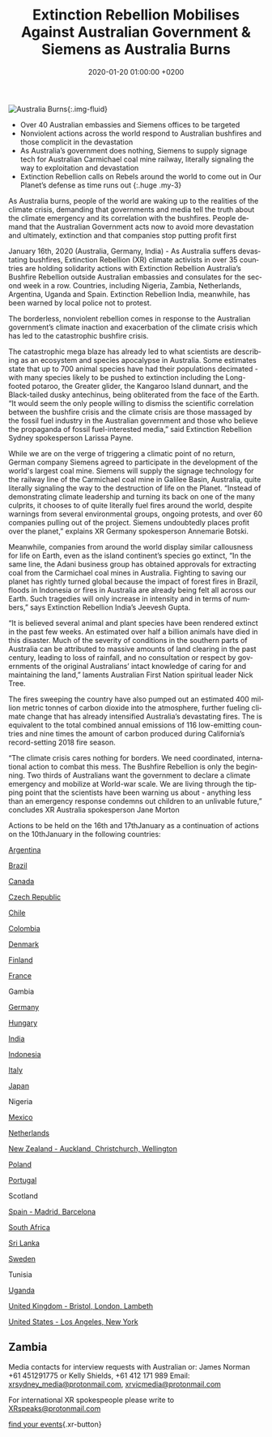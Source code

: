 ﻿---
layout: page-small-width
lang: en
title: "Extinction Rebellion Mobilises Against Australian Government & Siemens as Australia Burns"
slug: australia-fires-siemens
date: 2020-01-20 01:00:00 +0200
categories:
  - press
published: true
header-class: "bg-black text-light-gray"
banner: 
seoImage: /assets/img/press/2020/01/15/siemens.jpg
---
![Australia Burns](/assets/img/press/2020/01/15/siemens.jpg){:.img-fluid}

- Over 40 Australian embassies and Siemens offices to be targeted
- Nonviolent actions across the world respond to Australian bushfires and those complicit in the devastation
- As Australia’s government does nothing, Siemens to supply signage tech for Australian Carmichael coal mine railway, literally signaling the way to exploitation and devastation
- Extinction Rebellion calls on Rebels around the world to come out in Our Planet’s defense as time runs out
{:.huge .my-3}

As Australia burns, people of the world are waking up to the realities of the climate crisis, demanding that governments and media tell the truth about the climate emergency and its correlation with the bushfires. People demand that the Australian Government acts now to avoid more devastation and ultimately, extinction and that companies stop putting profit first 

January 16th, 2020 (Australia, Germany, India) -  As Australia suffers devastating bushfires, Extinction Rebellion (XR) climate activists in over 35 countries are holding solidarity actions with Extinction Rebellion Australia’s Bushfire Rebellion outside Australian embassies and consulates for the second week in a row. Countries, including Nigeria, Zambia, Netherlands, Argentina, Uganda and Spain. Extinction Rebellion India, meanwhile, has been warned by local police not to protest.

The borderless, nonviolent rebellion comes in response to the Australian government’s climate inaction and exacerbation of the climate crisis which has led to the catastrophic bushfire crisis.

The catastrophic mega blaze has already led to what scientists are describing as an ecosystem and species apocalypse in Australia. Some estimates state that up to 700 animal species have had their populations decimated - with many species likely to be pushed to extinction including the Long-footed potaroo, the Greater glider, the Kangaroo Island dunnart, and the Black-tailed dusky antechinus, being obliterated from the face of the Earth. “It would seem the only people willing to dismiss the scientific correlation between the bushfire crisis and the climate crisis are those massaged by the fossil fuel industry in the Australian government and those who believe the propaganda of fossil fuel-interested media,” said Extinction Rebellion Sydney spokesperson Larissa Payne.

While we are on the verge of triggering a climatic point of no return, German company Siemens agreed to participate in the development of the world's largest coal mine. Siemens will supply the signage technology for the railway line of the Carmichael coal mine in Galilee Basin, Australia, quite literally signaling the way to the destruction of life on the Planet. “Instead of demonstrating climate leadership and turning its back on one of the many culprits, it chooses to of quite literally fuel fires around the world, despite warnings from several environmental groups, ongoing protests, and over 60 companies pulling out of the project. Siemens undoubtedly places profit over the planet,” explains XR Germany spokesperson Annemarie Botski.

Meanwhile, companies from around the world display similar callousness for life on Earth, even as the island continent’s species go extinct, “In the same line, the Adani business group has obtained approvals for extracting coal from the Carmichael coal mines in Australia. Fighting to saving our planet has rightly turned global because the impact of forest fires in Brazil, floods in Indonesia or fires in Australia are already being felt all across our Earth. Such tragedies will only increase in intensity and in terms of numbers,” says Extinction Rebellion India’s Jeevesh Gupta.

“It is believed several animal and plant species have been rendered extinct in the past few weeks. An estimated over half a billion animals have died in this disaster. Much of the severity of conditions in the southern parts of Australia can be attributed to massive amounts of land clearing in the past century, leading to loss of rainfall, and no consultation or respect by governments of the original Australians’ intact knowledge of caring for and maintaining the land,” laments Australian First Nation spiritual leader Nick Tree.

The fires sweeping the country have also pumped out an estimated 400 million metric tonnes of carbon dioxide into the atmosphere, further fueling climate change that has already intensified Australia’s devastating fires. The is equivalent to the total combined annual emissions of 116 low-emitting countries and nine times the amount of carbon produced during California’s record-setting 2018 fire season. 

 “The climate crisis cares nothing for borders. We need coordinated, international action to combat this mess. The Bushfire Rebellion is only the beginning. Two thirds of Australians want the government to declare a climate emergency and mobilize at World-war scale. We are living through the tipping point that the scientists have been warning us about - anything less than an emergency response condemns out children to an unlivable future,” concludes XR Australia spokesperson Jane Morton
 
Actions to be held on the 16th and 17thJanuary as a continuation of actions on the 10thJanuary in the following countries:


[Argentina](https://rebellion.global/groups/ar-argentina/)

[Brazil](https://rebellion.global/groups/br-brazil/)

[Canada](https://rebellion.global/groups/ca-canada/)

[Czech Republic](https://rebellion.global/groups/cz-czech-republic/)

[Chile](https://rebellion.global/groups/cl-chile/)

[Colombia](https://rebellion.global/groups/co-colombia/)

[Denmark](https://rebellion.global/groups/dk-denmark/)

[Finland](https://rebellion.global/groups/fi-finland/)

[France](https://rebellion.global/groups/fr-france/)

Gambia

[Germany](https://rebellion.global/groups/de-germany/)

[Hungary](https://rebellion.global/groups/hu-hungary/)

[India](https://rebellion.global/groups/in-india/)

[Indonesia](https://rebellion.global/groups/id-indonesia/)

[Italy](https://rebellion.global/groups/it-italy/)

[Japan](https://rebellion.global/groups/jp-japan/)

Nigeria

[Mexico](https://rebellion.global/groups/mx-mexico/)

[Netherlands](https://rebellion.global/groups/nl-netherlands/)

[New Zealand - Auckland, Christchurch, Wellington](https://rebellion.global/groups/nz-new-zealand/)

[Poland](https://rebellion.global/groups/pl-poland/)

[Portugal](https://rebellion.global/groups/pt-portugal/)

Scotland

[Spain - Madrid, Barcelona](https://rebellion.global/groups/es-spain/)

[South Africa](https://rebellion.global/groups/za-south-africa/)

[Sri Lanka](https://rebellion.global/groups/lk-sri-lanka/)

[Sweden](https://rebellion.global/groups/se-sweden/)

Tunisia

[Uganda](https://rebellion.global/groups/ug-uganda/)

[United Kingdom - Bristol, London, Lambeth](https://rebellion.global/groups/gb-united-kingdom/)

[United States - Los Angeles, New York](https://rebellion.global/groups/us-united-states/)

Zambia  
--------
Media contacts for interview requests with Australian or: James Norman +61 451291775 or Kelly Shields, +61 412 171 989
Email: xrsydney_media@protonmail.com, xrvicmedia@protonmail.com

For international XR spokespeople please write to XRspeaks@protonmail.com

 [find your events](/events){.xr-button}

